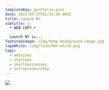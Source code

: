 ```yaml
---
templateKey: portfolio-post
date: 2022-03-27T01:51:36.484Z
title: Launch NY
subtitle: |-
  • WEB COPY •

  Launch NY is...
featuredimage: /img/temp-background-image.jpg
logoWhite: /img/launchNY-white.png
tags:
  - websites
  - startups
  - smallbusinesses
  - entrepreneurship
---
```



![](/img/launch-ny-feature-image.png)